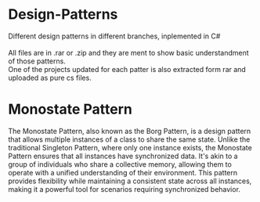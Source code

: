 # Design-Patterns
Different design patterns in different branches, inplemented in C# <br><br>
All files are in .rar or .zip and they are ment to show basic understandment of those patterns. <br>
One of the projects updated for each patter is also extracted form rar and uploaded as pure cs files.
<br>

# Monostate Pattern

The Monostate Pattern, also known as the Borg Pattern, is a design pattern that allows multiple instances of a class to share the same state. Unlike the traditional Singleton Pattern, where only one instance exists, the Monostate Pattern ensures that all instances have synchronized data. It's akin to a group of individuals who share a collective memory, allowing them to operate with a unified understanding of their environment. This pattern provides flexibility while maintaining a consistent state across all instances, making it a powerful tool for scenarios requiring synchronized behavior.
